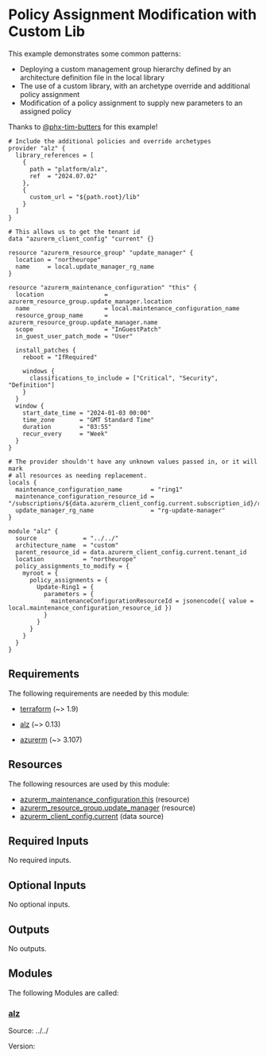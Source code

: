 <!-- BEGIN_TF_DOCS -->
# Policy Assignment Modification with Custom Lib

This example demonstrates some common patterns:

- Deploying a custom management group hierarchy defined by an architecture definition file in the local library
- The use of a custom library, with an archetype override and additional policy assignment
- Modification of a policy assignment to supply new parameters to an assigned policy

Thanks to [@phx-tim-butters](https://github.com/phx-tim-butters) for this example!

```hcl
# Include the additional policies and override archetypes
provider "alz" {
  library_references = [
    {
      path = "platform/alz",
      ref  = "2024.07.02"
    },
    {
      custom_url = "${path.root}/lib"
    }
  ]
}

# This allows us to get the tenant id
data "azurerm_client_config" "current" {}

resource "azurerm_resource_group" "update_manager" {
  location = "northeurope"
  name     = local.update_manager_rg_name
}

resource "azurerm_maintenance_configuration" "this" {
  location                 = azurerm_resource_group.update_manager.location
  name                     = local.maintenance_configuration_name
  resource_group_name      = azurerm_resource_group.update_manager.name
  scope                    = "InGuestPatch"
  in_guest_user_patch_mode = "User"

  install_patches {
    reboot = "IfRequired"

    windows {
      classifications_to_include = ["Critical", "Security", "Definition"]
    }
  }
  window {
    start_date_time = "2024-01-03 00:00"
    time_zone       = "GMT Standard Time"
    duration        = "03:55"
    recur_every     = "Week"
  }
}

# The provider shouldn't have any unknown values passed in, or it will mark
# all resources as needing replacement.
locals {
  maintenance_configuration_name        = "ring1"
  maintenance_configuration_resource_id = "/subscriptions/${data.azurerm_client_config.current.subscription_id}/resourceGroups/${local.update_manager_rg_name}/providers/Microsoft.Maintenance/maintenanceConfigurations/${local.maintenance_configuration_name}"
  update_manager_rg_name                = "rg-update-manager"
}

module "alz" {
  source             = "../../"
  architecture_name  = "custom"
  parent_resource_id = data.azurerm_client_config.current.tenant_id
  location           = "northeurope"
  policy_assignments_to_modify = {
    myroot = {
      policy_assignments = {
        Update-Ring1 = {
          parameters = {
            maintenanceConfigurationResourceId = jsonencode({ value = local.maintenance_configuration_resource_id })
          }
        }
      }
    }
  }
}
```

<!-- markdownlint-disable MD033 -->
## Requirements

The following requirements are needed by this module:

- <a name="requirement_terraform"></a> [terraform](#requirement\_terraform) (~> 1.9)

- <a name="requirement_alz"></a> [alz](#requirement\_alz) (~> 0.13)

- <a name="requirement_azurerm"></a> [azurerm](#requirement\_azurerm) (~> 3.107)

## Resources

The following resources are used by this module:

- [azurerm_maintenance_configuration.this](https://registry.terraform.io/providers/hashicorp/azurerm/latest/docs/resources/maintenance_configuration) (resource)
- [azurerm_resource_group.update_manager](https://registry.terraform.io/providers/hashicorp/azurerm/latest/docs/resources/resource_group) (resource)
- [azurerm_client_config.current](https://registry.terraform.io/providers/hashicorp/azurerm/latest/docs/data-sources/client_config) (data source)

<!-- markdownlint-disable MD013 -->
## Required Inputs

No required inputs.

## Optional Inputs

No optional inputs.

## Outputs

No outputs.

## Modules

The following Modules are called:

### <a name="module_alz"></a> [alz](#module\_alz)

Source: ../../

Version:

<!-- END_TF_DOCS -->